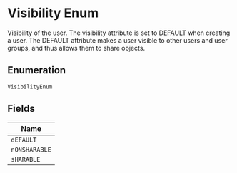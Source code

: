 
# Visibility Enum

Visibility of the user. The visibility attribute is set to DEFAULT when creating a user. The DEFAULT attribute makes a user visible to other users and user groups, and thus allows them to share objects.

## Enumeration

`VisibilityEnum`

## Fields

| Name |
|  --- |
| `dEFAULT` |
| `nONSHARABLE` |
| `sHARABLE` |

